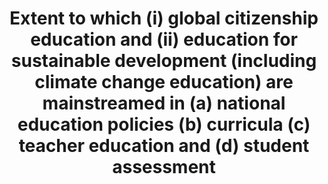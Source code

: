 ---
title: >-
  Extent  to  which  (i)  global  citizenship  education  and  (ii)  education  for  sustainable  development  (including  climate  change  education)  are  mainstreamed  in  (a)  national  education  policies  (b)  curricula  (c)  teacher  education  and  (d)  student  assessment
permalink: /12-8-1/
sdg_goal: 12
layout: indicator
indicator: 12.8.1
indicator_variable: null
graph: null
graph_type_description: null
graph_status_notes: unk
variable_description: null
variable_notes: null
un_designated_tier: '3'
un_custodial_agency: 'UNESCO-UIS  (Partnering  Agencies:  UNEP)'
target_id: '12.8'
has_metadata: false
goal_meta_link: 'http://unstats.un.org/sdgs/files/metadata-compilation/Metadata-Goal-12.pdf'
goal_meta_link_page: 11
indicator_name: >-
  Extent  to  which  (i)  global  citizenship  education  and  (ii)  education  for  sustainable  development  (including  climate  change  education)  are  mainstreamed  in  (a)  national  education  policies  (b)  curricula  (c)  teacher  education  and  (d)  student  assessment
target: >-
  By  2030,  ensure  that  people  everywhere  have  the  relevant  information  and  awareness  for  sustainable  development  and  lifestyles  in  harmony  with  nature.
source_title: null
source_notes: null
published: true  

---